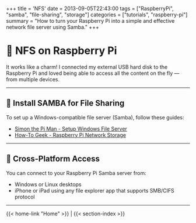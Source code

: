 +++
title = 'NFS'
date = 2013-09-05T22:43:00
tags = ["RaspberryPi", "samba", "file-sharing", "storage"]
categories = ["tutorials", "raspberry-pi"]
summary = "How to turn your Raspberry Pi into a simple and effective network file server using Samba."
+++

# 📁 NFS on Raspberry Pi

It works like a charm! I connected my external USB hard disk to the Raspberry Pi and loved being able to access all the content on the fly — from multiple devices.

---

## 🔧 Install SAMBA for File Sharing

To set up a Windows-compatible file server (Samba), follow these guides:

- [Simon the Pi Man - Setup Windows File Server](http://simonthepiman.com/how_to_setup_windows_file_server.php)
- [How-To Geek - Raspberry Pi Network Storage](http://www.howtogeek.com/139433/how-to-turn-a-raspberry-pi-into-a-low-power-network-storage-device/)

---

## 📲 Cross-Platform Access

You can connect to your Raspberry Pi Samba server from:
- Windows or Linux desktops
- iPhone or iPad using any file explorer app that supports SMB/CIFS protocol

---
{{< home-link "Home" >}} | {{< section-index >}}